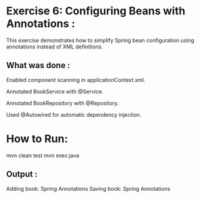 # Exercise 6: Configuring Beans with Annotations : 
This exercise demonstrates how to simplify Spring bean configuration using annotations instead of XML definitions.

 ##  What was done :
Enabled component scanning in applicationContext.xml.

Annotated BookService with @Service.

Annotated BookRepository with @Repository.

Used @Autowired for automatic dependency injection.

# How to Run:
mvn clean test
mvn exec:java

## Output :

Adding book: Spring Annotations
Saving book: Spring Annotations
